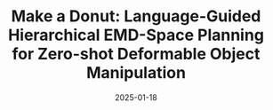 ---
title: "Make a Donut: Language-Guided Hierarchical EMD-Space Planning for Zero-shot Deformable Object Manipulation"
collection: publications
permalink: /publications/donut
excerpt: "Deformable object manipulation is a challenging area in robotics, often relying on demonstrations to learn task dynamics. However, obtaining suitable demonstrations for long-horizon tasks is difficult and can limit model generalization. We propose a demonstration-free hierarchical planning approach for complex long-horizon tasks without training. Using large language models (LLMs), we create a high-level, stage-by-stage plan for a task, specifying tools and generating Python code for intermediate subgoal point clouds. With these, we employ a closed-loop model predictive control strategy using Differentiable Physics with Point-to-Point correspondence (DiffPhysics-P2P) loss in the earth mover distance (EMD) space. Our method outperforms benchmarks in dough manipulation tasks and generalizes well to novel tasks without demonstrations, validated through real-world robotic experiments."
date: '2025-01-18'
venue: 'RA-L,IROS2025'
image: '/images/donut.png'
weight: 300
arxiv: 'https://arxiv.org/abs/2311.02787'
code: '#'
poster: '/images/make_a_donut.pdf'
site: '/projects/donut'
citation: 'You, Y., Shen, B., Deng, C., Geng, H., Wang, H., & Guibas, L. (2023). Make a Donut: Language-Guided Hierarchical EMD-Space Planning for Zero-shot Deformable Object Manipulation. arXiv preprint arXiv:2311.02787.'
authors: '<b>Yang You</b>, Bokui Shen, Congyue Deng, Haoran Geng, He Wang, Leonidas Guibas'
---
